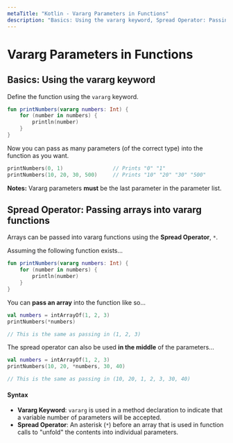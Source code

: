 ```yaml
---
metaTitle: "Kotlin - Vararg Parameters in Functions"
description: "Basics: Using the vararg keyword, Spread Operator: Passing arrays into vararg functions"
---
```


# Vararg Parameters in Functions



## Basics: Using the vararg keyword


Define the function using the `vararg` keyword.

```kotlin
fun printNumbers(vararg numbers: Int) {
    for (number in numbers) {
        println(number)
    }
}

```

Now you can pass as many parameters (of the correct type) into the function as you want.

```kotlin
printNumbers(0, 1)                // Prints "0" "1"
printNumbers(10, 20, 30, 500)     // Prints "10" "20" "30" "500"

```

> 
**Notes:** Vararg parameters **must** be the last parameter in the parameter list.




## Spread Operator: Passing arrays into vararg functions


Arrays can be passed into vararg functions using the **Spread Operator**, `*`.

Assuming the following function exists...

```kotlin
fun printNumbers(vararg numbers: Int) {
    for (number in numbers) {
        println(number)
    }
}

```

You can **pass an array** into the function like so...

```kotlin
val numbers = intArrayOf(1, 2, 3)
printNumbers(*numbers)

// This is the same as passing in (1, 2, 3)

```

The spread operator can also be used **in the middle** of the parameters...

```kotlin
val numbers = intArrayOf(1, 2, 3)
printNumbers(10, 20, *numbers, 30, 40)

// This is the same as passing in (10, 20, 1, 2, 3, 30, 40)

```



#### Syntax


- **Vararg Keyword**: `vararg` is used in a method declaration to indicate that a variable number of parameters will be accepted.
- **Spread Operator**: An asterisk (`*`) before an array that is used in function calls to "unfold" the contents into individual parameters.

